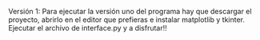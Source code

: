 Versión 1:
Para ejecutar la versión uno del programa hay que descargar el proyecto, abrirlo en el editor que prefieras e instalar matplotlib y tkinter. Ejecutar el archivo de interface.py y a disfrutar!!
